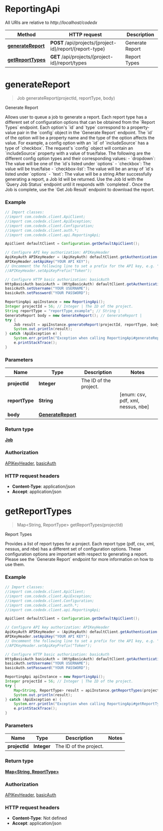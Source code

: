 # ReportingApi

All URIs are relative to *http://localhost/codedx*

Method | HTTP request | Description
------------- | ------------- | -------------
[**generateReport**](ReportingApi.md#generateReport) | **POST** /api/projects/{project-id}/report/{report-type} | Generate Report
[**getReportTypes**](ReportingApi.md#getReportTypes) | **GET** /api/projects/{project-id}/report/types | Report Types


<a name="generateReport"></a>
# **generateReport**
> Job generateReport(projectId, reportType, body)

Generate Report

Allows user to queue a job to generate a report. Each report type has a different set of configuration options that can be obtained from the &#x60;Report Types&#x60; endpoint. Each option&#39;s &#x60;id&#x60; and &#x60;type&#x60; correspond to a property-value pair in the &#x60;config&#x60; object in the &#x60;Generate Report&#x60; endpoint. The &#x60;id&#x60; of the option will be a property name and the type of the option affects the value. For example, a config option with an &#x60;id&#x60; of &#x60;includeSource&#x60; has a type of &#x60;checkbox&#x60;. The request&#39;s &#x60;config&#x60; object will contain an &#x60;includeSource&#x60; property with a value of true/false.  The following are the different config option types and their corresponding values:  - &#x60;dropdown&#x60;: The value will be one of the &#x60;id&#x60;s listed under &#x60;options&#x60; - &#x60;checkbox&#x60;: The value will be true/false - &#x60;checkbox-list&#x60;: The value will be an array of &#x60;id&#x60;s listed under &#x60;options&#x60; - &#x60;text&#x60;: The value will be a string  After successfully generating a report, a Job Id will be returned. Use the Job Id with the &#x60;Query Job Status&#x60; endpoint until it responds with &#x60;completed&#x60;. Once the Job is complete, use the &#x60;Get Job Result&#x60; endpoint to download the report.

### Example
```java
// Import classes:
//import com.codedx.client.ApiClient;
//import com.codedx.client.ApiException;
//import com.codedx.client.Configuration;
//import com.codedx.client.auth.*;
//import com.codedx.client.api.ReportingApi;

ApiClient defaultClient = Configuration.getDefaultApiClient();

// Configure API key authorization: APIKeyHeader
ApiKeyAuth APIKeyHeader = (ApiKeyAuth) defaultClient.getAuthentication("APIKeyHeader");
APIKeyHeader.setApiKey("YOUR API KEY");
// Uncomment the following line to set a prefix for the API key, e.g. "Token" (defaults to null)
//APIKeyHeader.setApiKeyPrefix("Token");

// Configure HTTP basic authorization: basicAuth
HttpBasicAuth basicAuth = (HttpBasicAuth) defaultClient.getAuthentication("basicAuth");
basicAuth.setUsername("YOUR USERNAME");
basicAuth.setPassword("YOUR PASSWORD");

ReportingApi apiInstance = new ReportingApi();
Integer projectId = 56; // Integer | The ID of the project.
String reportType = "reportType_example"; // String | 
GenerateReport body = new GenerateReport(); // GenerateReport | 
try {
    Job result = apiInstance.generateReport(projectId, reportType, body);
    System.out.println(result);
} catch (ApiException e) {
    System.err.println("Exception when calling ReportingApi#generateReport");
    e.printStackTrace();
}
```

### Parameters

Name | Type | Description  | Notes
------------- | ------------- | ------------- | -------------
 **projectId** | **Integer**| The ID of the project. |
 **reportType** | **String**|  | [enum: csv, pdf, xml, nessus, nbe]
 **body** | [**GenerateReport**](GenerateReport.md)|  |

### Return type

[**Job**](Job.md)

### Authorization

[APIKeyHeader](../README.md#APIKeyHeader), [basicAuth](../README.md#basicAuth)

### HTTP request headers

 - **Content-Type**: application/json
 - **Accept**: application/json

<a name="getReportTypes"></a>
# **getReportTypes**
> Map&lt;String, ReportType&gt; getReportTypes(projectId)

Report Types

Provides a list of report types for a project. Each report type (pdf, csv, xml, nessus, and nbe) has a different set of configuration options. These configuration options are important with respect to generating a report. Please see the &#x60;Generate Report&#x60; endpoint for more information on how to use them.

### Example
```java
// Import classes:
//import com.codedx.client.ApiClient;
//import com.codedx.client.ApiException;
//import com.codedx.client.Configuration;
//import com.codedx.client.auth.*;
//import com.codedx.client.api.ReportingApi;

ApiClient defaultClient = Configuration.getDefaultApiClient();

// Configure API key authorization: APIKeyHeader
ApiKeyAuth APIKeyHeader = (ApiKeyAuth) defaultClient.getAuthentication("APIKeyHeader");
APIKeyHeader.setApiKey("YOUR API KEY");
// Uncomment the following line to set a prefix for the API key, e.g. "Token" (defaults to null)
//APIKeyHeader.setApiKeyPrefix("Token");

// Configure HTTP basic authorization: basicAuth
HttpBasicAuth basicAuth = (HttpBasicAuth) defaultClient.getAuthentication("basicAuth");
basicAuth.setUsername("YOUR USERNAME");
basicAuth.setPassword("YOUR PASSWORD");

ReportingApi apiInstance = new ReportingApi();
Integer projectId = 56; // Integer | The ID of the project.
try {
    Map<String, ReportType> result = apiInstance.getReportTypes(projectId);
    System.out.println(result);
} catch (ApiException e) {
    System.err.println("Exception when calling ReportingApi#getReportTypes");
    e.printStackTrace();
}
```

### Parameters

Name | Type | Description  | Notes
------------- | ------------- | ------------- | -------------
 **projectId** | **Integer**| The ID of the project. |

### Return type

[**Map&lt;String, ReportType&gt;**](ReportType.md)

### Authorization

[APIKeyHeader](../README.md#APIKeyHeader), [basicAuth](../README.md#basicAuth)

### HTTP request headers

 - **Content-Type**: Not defined
 - **Accept**: application/json

